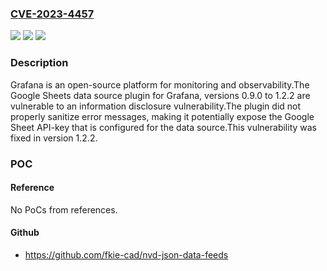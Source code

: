 ### [CVE-2023-4457](https://cve.mitre.org/cgi-bin/cvename.cgi?name=CVE-2023-4457)
![](https://img.shields.io/static/v1?label=Product&message=google-sheets-datasource&color=blue)
![](https://img.shields.io/static/v1?label=Version&message=0.9.0%3C%201.2.2%20&color=brighgreen)
![](https://img.shields.io/static/v1?label=Vulnerability&message=CWE-209&color=brighgreen)

### Description

Grafana is an open-source platform for monitoring and observability.The Google Sheets data source plugin for Grafana, versions 0.9.0 to 1.2.2 are vulnerable to an information disclosure vulnerability.The plugin did not properly sanitize error messages, making it potentially expose the Google Sheet API-key that is configured for the data source.This vulnerability was fixed in version 1.2.2.

### POC

#### Reference
No PoCs from references.

#### Github
- https://github.com/fkie-cad/nvd-json-data-feeds

